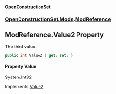 #### [OpenConstructionSet](index.md 'index')
### [OpenConstructionSet.Mods](index.md#OpenConstructionSet_Mods 'OpenConstructionSet.Mods').[ModReference](jj79_XszCKG+reGyMG6mKQ.md 'OpenConstructionSet.Mods.ModReference')
## ModReference.Value2 Property
The third value.  
```csharp
public int Value2 { get; set; }
```
#### Property Value
[System.Int32](https://docs.microsoft.com/en-us/dotnet/api/System.Int32 'System.Int32')

Implements [Value2](kBUTmaCK3ob544thSI6K5g.md 'OpenConstructionSet.Data.IReference.Value2')  
